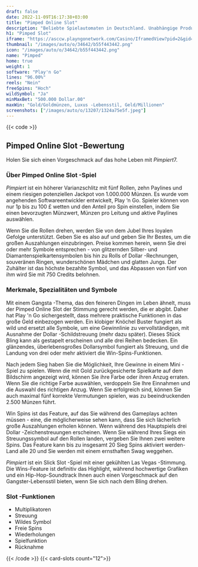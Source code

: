```yaml
---
draft: false
date: 2022-11-09T16:17:38+03:00
title: "Pimped Online Slot"
description: "Beliebte Spielautomaten in Deutschland. Unabhängige Produktbewertungen und exklusive Anmeldeangebote. Jetzt spielen!"
h1: "Pimped Slot"
iframe: "https://asccw.playngonetwork.com/Casino/IframedView?pid=2&gid=pimped&lang=en_US&practice=1&channel=desktop&div=flashobject&width=100%25&height=100%25&user=&password=&ctx=&demo=2&brand=&lobby=&rccurrentsessiontime=0&rcintervaltime=0&rcaccounthistoryurl=&rccontinueurl=&rcexiturl=&rchistoryurlmode=&autoplaylimits=0&autoplayreset=0&callback=flashCallback&rcmga=&resourcelevel=0&hasjackpots=False&country=&pauseplay=&playlimit=&selftest=&sessiontime=&coreweburl=https://asccw.playngonetwork.com/&showpoweredby=True"
thumbnail: "/images/auto/o/34642/b55f443442.png"
icon: "/images/auto/o/34642/b55f443442.png"
name: "Pimped"
home: true
weight: 1
software: "Play'n Go"
lines: "96.00%"
reels: "Nein"
freeSpins: "Hoch"
wildSymbol: "Ja"
minMaxBet: "500.000 Dollar.00"
maxWin: "Gold/Goldmünzen, Luxus -Lebensstil, Geld/Millionen"
screenshots: ["/images/auto/o/13207/1324a75e5f.jpeg"]
---
```


{{< code >}}<h2>Pimped Online Slot -Bewertung</h2><p>Holen Sie sich einen Vorgeschmack auf das hohe Leben mit <em>Pimpiert</em>7.</p><h3>Über Pimped Online Slot -Spiel</h3><p><em>Pimpiert</em> ist ein höherer Varianzschlitz mit fünf Rollen, zehn Paylines und einem riesigen potenziellen Jackpot von 1.000.000 Münzen. Es wurde vom angehenden Softwareentwickler entwickelt, Play ‘n Go. Spieler können von nur 1p bis zu 100 £ wetten und den Anteil pro Spin einstellen, indem Sie einen bevorzugten Münzwert, Münzen pro Leitung und aktive Paylines auswählen.</p><p>Wenn Sie die Rollen drehen, werden Sie von dem Jubel Ihres loyalen Gefolge unterstützt. Geben Sie es also auf und geben Sie Ihr Bestes, um die großen Auszahlungen einzubringen. Preise kommen herein, wenn Sie drei oder mehr Symbole entsprechen - von glitzernden Silber- und Diamantenspielkartensymbolen bis hin zu Rolls of Dollar -Rechnungen, souveränen Ringen, wunderschönen Mädchen und glatten Jungs. Der Zuhälter ist das höchste bezahlte Symbol, und das Abpassen von fünf von ihm wird Sie mit 750 Credits belohnen.</p><h3>Merkmale, Spezialitäten und Symbole</h3><p>Mit einem Gangsta -Thema, das den feineren Dingen im Leben ähnelt, muss der Pimped Online Slot der Stimmung gerecht werden, die er abgibt. Daher hat Play 'n Go sichergestellt, dass mehrere praktische Funktionen in das große Geld einbezogen werden. Ein klobiger Knöchel Buster fungiert als wild und ersetzt alle Symbole, um eine Gewinnlinie zu vervollständigen, mit Ausnahme der Dollar -Schildstreuung (mehr dazu später). Dieses Stück Bling kann als gestapelt erscheinen und alle drei Reihen bedecken. Ein glänzendes, überlebensgroßes Dollarsymbol fungiert als Streuung, und die Landung von drei oder mehr aktiviert die Win-Spins-Funktionen.</p><p>Nach jedem Sieg haben Sie die Möglichkeit, Ihre Gewinne in einem Mini -Spiel zu spielen. Wenn die mit Gold zurückgesicherte Spielkarte auf dem Bildschirm angezeigt wird, können Sie ihre Farbe oder ihren Anzug erraten. Wenn Sie die richtige Farbe auswählen, verdoppeln Sie Ihre Einnahmen und die Auswahl des richtigen Anzug. Wenn Sie erfolgreich sind, können Sie auch maximal fünf korrekte Vermutungen spielen, was zu beeindruckenden 2.500 Münzen führt.</p><p>Win Spins ist das Feature, auf das Sie während des Gameplays achten müssen - eine, die möglicherweise sehen kann, dass Sie sich lächerlich große Auszahlungen erholen können. Wenn während des Hauptspiels drei Dollar -Zeichenstreuungen erscheinen. Wenn Sie während Ihres Siegs ein Streuungssymbol auf den Rollen landen, vergeben Sie Ihnen zwei weitere Spins. Das Feature kann bis zu insgesamt 20 Sieg Spins aktiviert werden-Land alle 20 und Sie werden mit einem ernsthaften Swag weggehen.</p><p><em>Pimpiert</em> ist ein Slick Slot -Spiel mit einer gekühlten Las Vegas -Stimmung. Die Wins-Feature ist definitiv das Highlight, während hochwertige Grafiken und ein Hip-Hop-Soundtrack Ihnen auch einen Vorgeschmack auf den Gangster-Lebensstil bieten, wenn Sie sich nach dem Bling drehen.</p><h3>
Slot -Funktionen</h3><ul>
<li></span>
Multiplikatoren</li>
<li></span>
Streuung</li>
<li></span>
Wildes Symbol</li>
<li></span>
Freie Spins</li>
<li></span>
Wiederholungen</li>
<li></span>
Spielfunktion</li>
<li></span>
Rücknahme</li></ul>{{< /code >}}
{{< card-slots count="12">}}